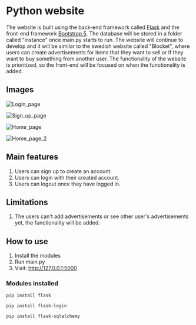 # Python website
The website is built using the back-end framework called [Flask](https://flask.palletsprojects.com/en/3.0.x/) and the front-end framework [Bootstrap 5](https://getbootstrap.com/docs/5.3/getting-started/introduction/).
The database will be stored in a folder called "instance" once main.py starts to run.
The website will continue to develop and it will be similar to the swedish website called "Blocket",
where users can create advertisements for items that they want to sell or if they want to buy
something from another user.
The functionality of the website is prioritized, so the front-end will be focused on when the functionality is added.

## Images
![Login_page](https://github.com/Marmak95/Python_Website/assets/79858654/1712bdf0-6316-4096-879d-286f2d12c95f)

![Sign_up_page](https://github.com/Marmak95/Python_Website/assets/79858654/aef6936a-dd0e-457c-be66-646efeca35ec)

![Home_page](https://github.com/Marmak95/Python_Website/assets/79858654/e8ea7513-6cac-4998-9af3-26ecad60ab9a)

![Home_page_2](https://github.com/Marmak95/Python_Website/assets/79858654/de1be1ef-716d-4710-8b03-0a29b74acc66)

## Main features
1. Users can sign up to create an account.
2. Users can login with their created account.
3. Users can logout once they have logged in.

## Limitations
1. The users can't add advertisements or see other user's advertisements yet, the functionality will be added.

## How to use
1. Install the modules
2. Run main.py
3. Visit: http://127.0.0.1:5000

### Modules installed

```
pip install flask
```
```
pip install flask-login
```
```
pip install flask-sqlalchemy
```